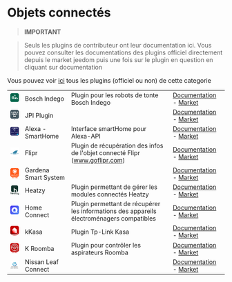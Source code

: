 
# Objets connectés


>**IMPORTANT**

>Seuls les plugins de contributeur ont leur documentation ici. Vous pouvez consulter les documentations des plugins officiel directement depuis le market jeedom puis une fois sur le plugin en question en cliquant sur documentation


Vous pouvez voir [ici](https://market.jeedom.com/index.php?v=d&p=market&type=plugin&categorie=devicecommunication) tous les plugins (officiel ou non) de cette categorie

| | | | |
|--- | --- | --- | ---|
|<img src="BoschIndego/BoschIndego_icon.png" class="pluginLogo" width="100" />|Bosch Indego|Plugin pour les robots de tonte Bosch Indego|[Documentation](https://jpty.github.io/jeedom/plugins/BoschIndego/fr_FR/index.html) - [Market](https://market.jeedom.com/index.php?v=d&p=market_display&id=3937)|
|<img src="JPI/JPI_icon.png" class="pluginLogo" width="100" />|JPI Plugin||[Documentation](https://NextDom.github.io/plugin-jpi/#language#/) - [Market](https://market.jeedom.com/index.php?v=d&p=market_display&id=2850)|
|<img src="alexasmarthome/alexasmarthome_icon.png" class="pluginLogo" width="100" />|Alexa - SmartHome|Interface smartHome pour Alexa-API|[Documentation](http://sigalou-domotique.fr/plugin-jeedom-alexa-api/92-alexa-amazon-smarthome-documentation-2) - [Market](https://market.jeedom.com/index.php?v=d&p=market_display&id=3914)|
|<img src="flipr/flipr_icon.png" class="pluginLogo" width="100" />|Flipr|Plugin de récupération des infos de l'objet connecté Flipr (www.goflipr.com)|[Documentation](https://tof32.github.io/docPluginFlipr/#language#/) - [Market](https://market.jeedom.com/index.php?v=d&p=market_display&id=3981)|
|<img src="gardenasmartsystem/gardenasmartsystem_icon.png" class="pluginLogo" width="100" />|Gardena Smart System||[Documentation](https://xlec.github.io/jeedom-gardenasmartsystem/#language#/) - [Market](https://market.jeedom.com/index.php?v=d&p=market_display&id=3367)|
|<img src="heatzy/heatzy_icon.png" class="pluginLogo" width="100" />|Heatzy|Plugin permettant de gérer les modules connectés Heatzy|[Documentation](https://l3flo.github.io/jeedom-heatzy/#language#/) - [Market](https://market.jeedom.com/index.php?v=d&p=market_display&id=3111)|
|<img src="homeconnect/homeconnect_icon.png" class="pluginLogo" width="100" />|Home Connect|Plugin permettant de récupérer les informations des appareils électroménagers compatibles|[Documentation](https://jmvedrine.github.io/homeconnect/#language#/) - [Market](https://market.jeedom.com/index.php?v=d&p=market_display&id=3894)|
|<img src="kkasa/kkasa_icon.png" class="pluginLogo" width="100" />|kKasa|Plugin Tp-Link Kasa|[Documentation](https://kavod.github.io/kkasa/#language#/) - [Market](https://market.jeedom.com/index.php?v=d&p=market_display&id=3489)|
|<img src="kroomba/kroomba_icon.png" class="pluginLogo" width="100" />|K Roomba|Plugin pour contrôler les aspirateurs Roomba|[Documentation](https://jmvedrine.github.io/kroomba/#language#/) - [Market](https://market.jeedom.com/index.php?v=d&p=market_display&id=2776)|
|<img src="nissan_leaf_connect/nissan_leaf_connect_icon.png" class="pluginLogo" width="100" />|Nissan Leaf Connect||[Documentation]() - [Market](https://market.jeedom.com/index.php?v=d&p=market_display&id=2383)|
